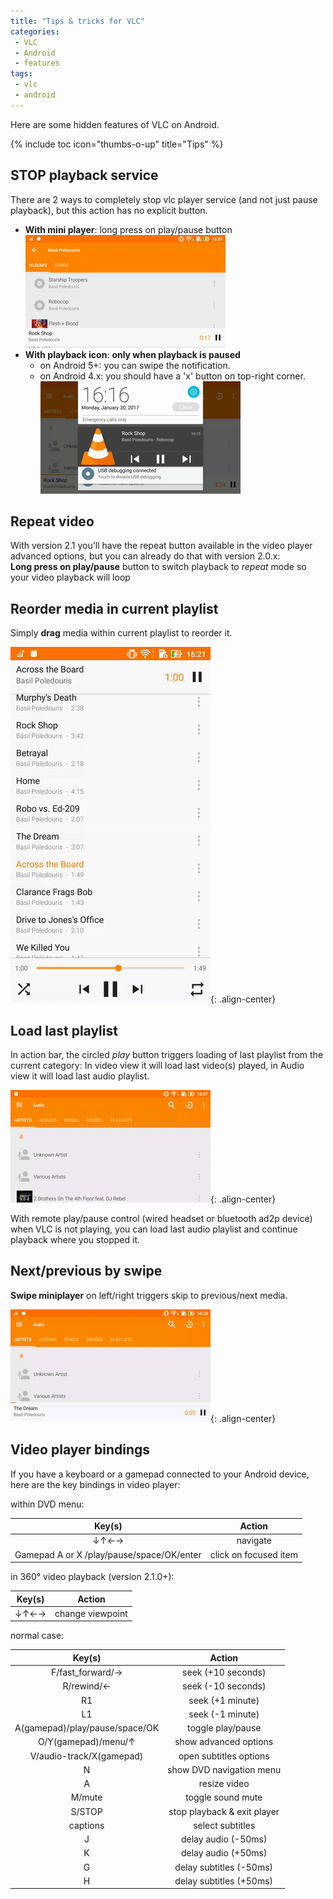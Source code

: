 ```yaml
---
title: "Tips & tricks for VLC"
categories:
 - VLC
 - Android
 - features
tags:
 - vlc
 - android
---
```


Here are some hidden features of VLC on Android.
<!--summary-->
{% include toc icon="thumbs-o-up" title="Tips" %}

## STOP playback service
There are 2 ways to completely stop vlc player service (and not just pause playback), but this action has no explicit button.
- **With mini player**: long press on play/pause button
![stop player](/assets/images/tips/stop.gif)
- **With playback icon**: **only when playback is paused**
  - on Android 5+: you can swipe the notification.
  - on Android 4.x: you should have a 'x' button on top-right corner.
![stop notification](/assets/images/tips/stop_notification.gif)

## Repeat video
With version 2.1 you'll have the repeat button available in the video player advanced options, but you can already do that with version 2.0.x:  
**Long press on play/pause** button to switch playback to *repeat* mode so your video playback will loop

## Reorder media in current playlist
Simply **drag** media within current playlist to reorder it.

![reorder playlist](/assets/images/tips/drag.gif){: .align-center}

## Load last playlist
In action bar, the circled *play* button triggers loading of last playlist from the current category: In video view it will load last video(s) played, in Audio view it will load last audio playlist.

![load last audio playlist](/assets/images/tips/load_last.gif){: .align-center}

With remote play/pause control (wired headset or bluetooth ad2p device) when VLC is not playing, you can load last audio playlist and continue playback where you stopped it.

## Next/previous by swipe
**Swipe miniplayer** on left/right triggers skip to previous/next media.

![swipe next](/assets/images/tips/next.gif){: .align-center}

## Video player bindings

If you have a keyboard or a gamepad connected to your Android device, here are the key bindings in video player:

within DVD menu:

|Key(s)| Action |
|:---:|:---:|
| ↓↑←→ | navigate |
| Gamepad A or X /play/pause/space/OK/enter| click on focused item|

in 360° video playback (version 2.1.0+):

|Key(s)| Action |
|:---:|:---:|
| ↓↑←→ | change viewpoint |

normal case:

|Key(s)| Action |
|:---:|:---:|
|F/fast_forward/→ | seek (+10 seconds) |
|R/rewind/← | seek (-10 seconds) |
|R1 | seek (+1 minute) |
|L1 | seek (-1 minute) |
|A(gamepad)/play/pause/space/OK | toggle play/pause |
|O/Y(gamepad)/menu/↑ | show advanced options |
|V/audio-track/X(gamepad) | open subtitles options |
|N | show DVD navigation menu |
|A | resize video |
|M/mute | toggle sound mute |
|S/STOP | stop playback & exit player |
|captions | select subtitles |
|J | delay audio (-50ms) |
|K | delay audio (+50ms) |
|G | delay subtitles (-50ms) |
|H | delay subtitles (+50ms) |
